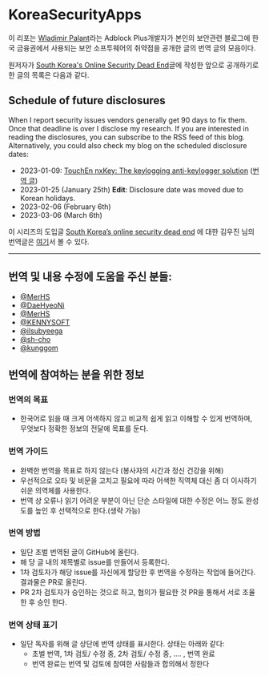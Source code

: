 # KoreaSecurityApps

이 리포는 [Wladimir Palant](https://palant.info/about/)라는 Adblock Plus개발자가 본인의 보안관련 블로그에 한국 금융권에서 사용되는 보안 소프투웨어의 취약점을 공개한 글의 번역 글의 모음이다. 

원저자가 [South Korea's Online Security Dead End](https://palant.info/2023/01/02/south-koreas-online-security-dead-end/)글에 작성한 앞으로 공개하기로 한 글의 목록은 다음과 같다.

## Schedule of future disclosures
When I report security issues vendors generally get 90 days to fix them. Once that deadline is over I disclose my research. If you are interested in reading the disclosures, you can subscribe to the RSS feed of this blog. Alternatively, you could also check my blog on the scheduled disclosure dates:

- 2023-01-09: [TouchEn nxKey: The keylogging anti-keylogger solution](https://palant.info/2023/01/09/touchen-nxkey-the-keylogging-anti-keylogger-solution/) ([번역 글](https://github.com/alanleedev/KoreaSecurityApps/blob/main/01_touchen_nxkey.md))
- 2023-01-25 (January 25th) **Edit**: Disclosure date was moved due to Korean holidays.
- 2023-02-06 (February 6th)
- 2023-03-06 (March 6th)

이 시리즈의 도입글 [South Korea’s online security dead end](https://palant.info/2023/01/02/south-koreas-online-security-dead-end/) 에 대한 김우진 님의 번역글은 [여기](https://www.woojinkim.org/wiki/spaces/me/pages/733085820/South+Korea+s+online+security+dead+end)서 볼 수 있다.

---
## 번역 및 내용 수정에 도움을 주신 분들:
- [@MerHS](https://github.com/MerHS)
- [@DaeHyeoNi](https://github.com/DaeHyeoNi)
- [@MerHS](https://github.com/MerHS)
- [@KENNYSOFT](https://github.com/KENNYSOFT)
- [@ilsubyeega](https://github.com/ilsubyeega)
- [@sh-cho](https://github.com/sh-cho)
- [@kunggom](https://github.com/kunggom)

## 번역에 참여하는 분을 위한 정보

### 번역의 목표
 - 한국어로 읽을 때 크게 어색하지 않고 비교적 쉽게 읽고 이해할 수 있게 번역하며, 무엇보다 정확한 정보의 전달에 목표를 둔다.

### 번역 가이드
 - 완벽한 번역을 목표로 하지 않는다 (봉사자의 시간과 정신 건강을 위해)
 - 우선적으로 오타 및 비문을 고치고 필요에 따라 어색한 직역체 대신 좀 더 이사하기 쉬운 의역체를 사용한다.
 - 번역 상 오류나 읽기 어려운 부분이 아닌 단순 스타일에 대한 수정은 어느 정도 완성도를 높인 후 선택적으로 한다.(생략 가능)

### 번역 방법
 - 일단 초벌 번역된 글이 GitHub에 올린다.
 - 해 당 글 내의 제목별로 issue를 만들어서 등록한다.
 - 1차 검토자가 해당 issue를 자신에게 할당한 후 번역을 수정하는 작업에 들어간다. 결과물은 PR로 올린다.
 - PR 2차 검토자가 승인하는 것으로 하고, 협의가 필요한 것 PR을 통해서 서로 조율한 후 승인 한다.

### 번역 상태 표기
- 일단 독자를 위해 글 상단에 번역 상태를 표시한다. 상태는 아래와 같다:
  - 초벌 번역, 1차 검토/ 수정 중, 2차 검토/ 수정 중, .... , 번역 완료
  - 번역 완료는 번역 및 검토에 참여한 사람들과 합의해서 정한다


